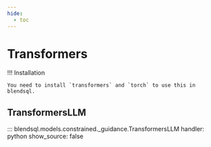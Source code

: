 ```yaml
---
hide:
  - toc
---
```

# Transformers

!!! Installation

    You need to install `transformers` and `torch` to use this in blendsql. 


## TransformersLLM

::: blendsql.models.constrained._guidance.TransformersLLM
    handler: python
    show_source: false

